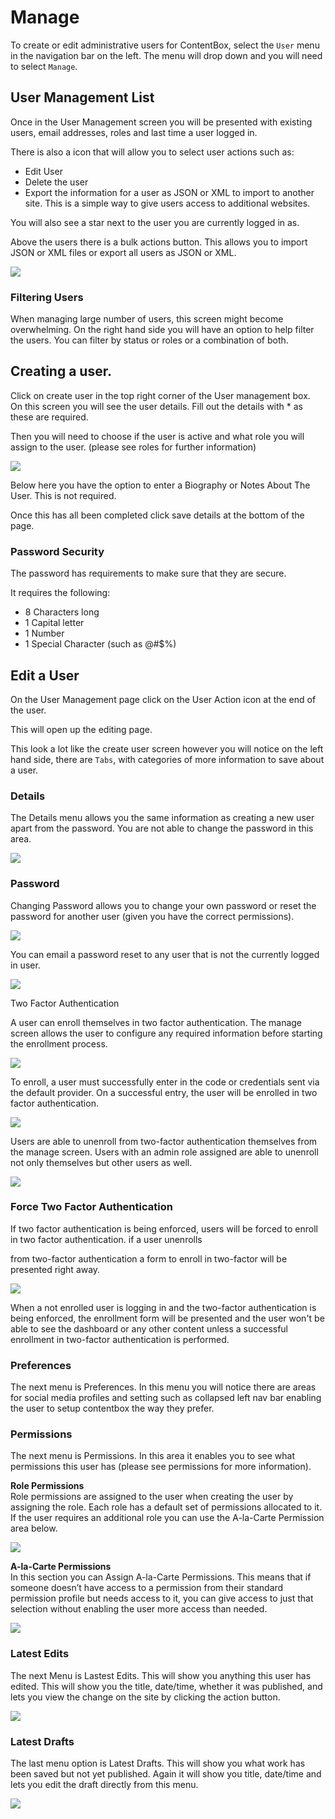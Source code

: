 # Manage

To create or edit administrative users for ContentBox, select the `User` menu in the navigation bar on the left. The menu will drop down and you will need to select `Manage`.

## User Management List

Once in the User Management screen you will be presented with existing users, email addresses, roles and last time a user logged in.

There is also a icon that will allow you to select user actions such as:

* Edit User
* Delete the user&#x20;
* Export the information for a user as JSON or XML to import to another site. This is a simple way to give users access to additional websites.&#x20;

You will also see a star next to the user you are currently logged in as.

Above the users there is a bulk actions button. This allows you to import JSON or XML files or export all users as JSON or XML.

![](../../../assets/Screenshot1.png)

### Filtering Users

When managing large number of users, this screen might become overwhelming. On the right hand side you will have an option to help filter the users. You can filter by status or roles or a combination of both.

## Creating a user.

Click on create user in the top right corner of the User management box.\
On this screen you will see the user details. Fill out the details with \* as these are required.

Then you will need to choose if the user is active and what role you will assign to the user. (please see roles for further information)

![](../../../assets/Screenshot2.png)

Below here you have the option to enter a Biography or Notes About The User. This is not required.

Once this has all been completed click save details at the bottom of the page.

### Password Security

The password has requirements to make sure that they are secure.

It requires the following:

* 8 Characters long
* 1 Capital letter
* 1 Number
* 1 Special Character (such as @#$%)

## Edit a User

On the User Management page click on the User Action icon at the end of the user.

This will open up the editing page.

This look a lot like the create user screen however you will notice on the left hand side, there are `Tabs`, with categories of more information to save about a user.

### Details

The Details menu allows you the same information as creating a new user apart from the password. You are not able to change the password in this area.

![](../../../assets/edit\_user\_details.png)

### Password

Changing Password allows you to change your own password or reset the password for another user (given you have the correct permissions).

![](../../../assets/change\_password.png)

You can email a password reset to any user that is not the currently logged in user.

![](../../../assets/reset\_password.png)

Two Factor Authentication

A user can enroll themselves in two factor authentication. The manage screen allows the user to configure any required information before starting the enrollment process.

![](../../../assets/two\_factor\_enroll.png)

To enroll, a user must successfully enter in the code or credentials sent via the default provider. On a successful entry, the user will be enrolled in two factor authentication.

![](../../../assets/enrollment\_screen.png)

Users are able to unenroll from two-factor authentication themselves from the manage screen. Users with an admin role assigned are able to unenroll not only themselves but other users as well.

![](../../../assets/two\_factor\_unenroll.png)

### Force Two Factor Authentication

If two factor authentication is being enforced, users will be forced to enroll in two factor authentication. if a user unenrolls

from two-factor authentication a form to enroll in two-factor will be presented right away.

![](../../../assets/force\_two\_factor.png)

When a not enrolled user is logging in and the two-factor authentication is being enforced, the enrollment form will be presented and the user won't be able to see the dashboard or any other content unless a successful enrollment in two-factor authentication is performed.

### Preferences

The next menu is Preferences. In this menu you will notice there are areas for social media profiles and setting such as collapsed left nav bar enabling the user to setup contentbox the way they prefer.

### Permissions

The next menu is Permissions. In this area it enables you to see what permissions this user has (please see permissions for more information).

**Role Permissions**\
Role permissions are assigned to the user when creating the user by assigning the role. Each role has a default set of permissions allocated to it. If the user requires an additional role you can use the A-la-Carte Permission area below.

![](../../../assets/screenshot5.png)

**A-la-Carte Permissions**\
In this section you can Assign A-la-Carte Permissions. This means that if someone doesn’t have access to a permission from their standard permission profile but needs access to it, you can give access to just that selection without enabling the user more access than needed.

![](../../../assets/Screenshot6.png)

### Latest Edits

The next Menu is Lastest Edits. This will show you anything this user has edited. This will show you the title, date/time, whether it was published, and lets you view the change on the site by clicking the action button.

![](../../../assets/Screenshot7.png)

### Latest Drafts

The last menu option is Latest Drafts. This will show you what work has been saved but not yet published. Again it will show you title, date/time and lets you edit the draft directly from this menu.

![](../../../assets/Screenshot8.png)
